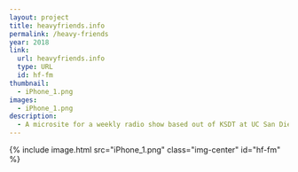 ```yaml
---
layout: project
title: heavyfriends.info
permalink: /heavy-friends
year: 2018
link:
  url: heavyfriends.info
  type: URL
  id: hf-fm
thumbnail:
  - iPhone_1.png
images:
  - iPhone_1.png
description:
  - A microsite for a weekly radio show based out of KSDT at UC San Diego. Developed using three.js.
---
```

<div class="img-container">
  {% include image.html src="iPhone_1.png" class="img-center" id="hf-fm" %}
</div>